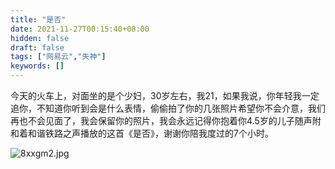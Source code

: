 ```yaml
---
title: "是否"
date: 2021-11-27T00:15:40+08:00
hidden: false
draft: false
tags: ["网易云","失神"]
keywords: []
---
```


​		今天的火车上，对面坐的是个少妇，30岁左右，我21，如果我说，你年轻我一定追你，不知道你听到会是什么表情，偷偷拍了你的几张照片希望你不会介意，我们再也不会见面了，我会保留你的照片，我会永远记得你抱着你4.5岁的儿子随声附和着和谐铁路之声播放的这首《是否》，谢谢你陪我度过的7个小时。

![8xxgm2.jpg](https://sync.yingyingying.monster/hosting/2021/11/27/yD9PCD0Z/8xxgm2.jpg?hash=OJpvONgo&download=1)











